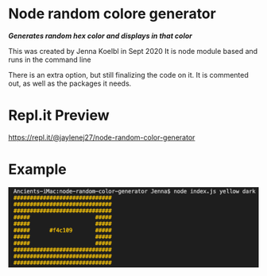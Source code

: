 # Node random colore generator

_**Generates random hex color and displays in that color**_

This was created by Jenna Koelbl in Sept 2020
It is node module based and runs in the command line

There is an extra option, but still finalizing the code on it.
It is commented out, as well as the packages it needs.

# Repl.it Preview

https://repl.it/@jaylenej27/node-random-color-generator

# Example

<img src="./colorex.jpg" alt="screeenshot of generated color in hex block pattern" />
